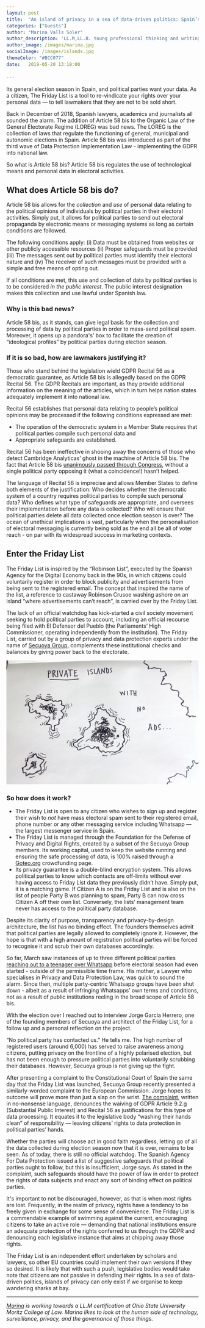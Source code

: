 ```yaml
---
layout: post
title:  "An island of privacy in a sea of data-driven politics: Spain’s 'Friday List'"
categories: ["Guests"]
author: "Marina Valls Soler"
author_description: 'LL.M,LL.B. Young professional thinking and writing about IP, data, privacy and surveillance'
author_image: /images/marina.jpg
socialImage: /images/islands.jpg
themeColor: "#BCC077"
date:   2019-05-20 13:18:00

---
```

Its general election season in Spain, and political parties want your data. As a citizen, The Friday List is a tool to re-vindicate your rights over your personal data — to tell lawmakers that they are not to be sold short.

Back in December of 2018, Spanish lawyers, academics and journalists all sounded the alarm. The addition of Article 58 bis to the Organic Law of the General Electorate Regime (LOREG) was bad news. The LOREG is the collection of laws that regulate the functioning of general, municipal and autonomic elections in Spain. Article 58 bis was introduced as part of the third wave of Data Protection Implementation Law - implementing the GDPR into national law.

So what is Article 58 bis? Article 58 bis regulates the use of technological means and personal data in electoral activities.

## **What does Article 58 bis do?**

Article 58 bis allows for the *collection* and *use* of personal data relating to the political opinions of individuals by political parties in their electoral activities. Simply put, it allows for political parties to send out electoral propaganda by electronic means or messaging systems as long as certain conditions are followed.

The following conditions apply: (i) Data must be obtained from websites or other publicly accessible resources (ii) Proper safeguards must be provided (iii) The messages sent out by political parties must identify their electoral nature and (iv) The receiver of such messages must be provided with a simple and free means of opting out.

If all conditions are met, this use and collection of data by political parties is to be considered *in the public interest*. The public interest designation makes this collection and use lawful under Spanish law.

### **Why is this bad news?**

Article 58 bis, as it stands, can give legal basis for the collection and processing of data by political parties in order to mass-send political spam. Moreover, it opens up a pandora's’ box to facilitate the creation of “ideological profiles” by political parties during election season.

### **If it is so bad, how are lawmakers justifying it?**

Those who stand behind the legislation wield GDPR Recital 56 as a democratic guarantee, as Article 58 bis is allegedly based on the GDPR Recital 56. The GDPR Recitals are important, as they provide additional information on the meaning of the articles, which in turn helps nation states adequately implement it into national law.

Recital 56 establishes that personal data relating to people’s political opinions may be processed if the following conditions expressed are met:

- The operation of the democratic system in a Member State requires that political parties compile such personal data and
- Appropriate safeguards are established.

Recital 56 has been ineffective in shooing away the concerns of those who detect Cambridge Analyticas’ ghost in the machine of Article 58 bis. The fact that Article 58 bis [unanimously passed through Congress](https://www.eldiario.es/tecnologia/Aprobada-permitira-partidos-electoral-consentimiento_0_837817043.html), without a single political party opposing it (what a coincidence!) hasn’t helped.

The language of Recital 56 is imprecise and allows Member States to define both elements of the justification: Who decides whether the democratic system of a country requires political parties to compile such personal data? Who defines what type of safeguards are appropriate, and oversees their implementation before any data is collected? Who will ensure that political parties delete all data collected once election season is over? The ocean of unethical implications is vast, particularly when the personalisation of electoral messaging is currently being sold as the end all be all of voter reach - on par with its widespread success in marketing contexts.

## Enter the Friday List

The Friday List is inspired by the “Robinson List”, executed by the Spanish Agency for the Digital Economy back in the 90s, in which citizens could voluntarily register in order to block publicity and advertisements from being sent to the registered email. The concept that inspired the name of the list, a reference to castaway Robinson Crusoe washing ashore on an island “where advertisements can’t reach”, is carried over by the Friday List.

The lack of an official watchdog has kick-started a civil society movement seeking to hold political parties to account, including an official recourse being filed with El Defensor del Pueblo (the Parliaments’ High Commissioner, operating independently from the institution). The Friday List, carried out by a group of privacy and data protection experts under the name of [Secuoya Group](https://secuoyagroup.com/who), complements these institutional checks and balances by giving power back to the electorate.

![](/images/islands.jpg)

### So how does it work?

- The Friday List is open to any citizen who wishes to sign up and register their wish to *not* have mass electoral spam sent to their registered email, phone number or any other messaging service including Whatsapp — the largest messenger service in Spain.
- The Friday List is managed through the Foundation for the Defense of Privacy and Digital Rights, created by a subset of the Secuoya Group members. Its working capital, used to keep the website running and ensuring the safe processing of data, is 100% raised through a [Goteo.org](https://www.goteo.org/project/lista-viernes) crowdfunding page.
- Its privacy guarantee is a double-blind encryption system. This allows political parties to know which contacts are off-limits without ever having access to Friday List data they previously didn’t have. Simply put, it is a matching game. If Citizen A is on the Friday List and is also on the list of people Party B was planning to spam, Party B can now cross Citizen A off their own list. Conversely, the lists’ management team never has access to the political party database.

Despite its clarity of purpose, transparency and privacy-by-design architecture, the list has no binding effect. The founders themselves admit that political parties are legally allowed to completely ignore it. However, the hope is that with a high amount of registration political parties will be forced to recognise it and scrub their own databases accordingly.

So far, March saw instances of up to three different political parties [reaching out to a teenager over Whatsapp](https://www.elconfidencial.com/tecnologia/2019-03-05/lopd-spam-electoral-proteccion-datos-pp-susana-gonzalez_1860946/) before electoral season had even started - outside of the permissible time frame. His mother, a Lawyer who specialises in Privacy and Data Protection Law, was quick to sound the alarm. Since then, multiple party-centric Whatsapp groups have been shut down - albeit as a result of infringing Whatsapps’ own terms and conditions, not as a result of public institutions reeling in the broad scope of Article 58 bis.

With the election over I reached out to interview Jorge Garcia Herrero, one of the founding members of Secuoya and architect of the Friday List, for a follow up and a personal reflection on the project.

“No political party has contacted us.” He tells me. The high number of registered users (around 6,000) has served to raise awareness among citizens, putting privacy on the frontline of a highly polarised election, but has not been enough to pressure political parties into voluntarily scrubbing their databases. However, Secuoya group is not giving up the fight.

After presenting a complaint to the Constitutional Court of Spain the same day that the Friday List was launched, Secuoya Group recently presented a similarly-worded complaint to the European Commission. Jorge hopes its outcome will prove more than just a slap on the wrist. [The complaint](https://secuoyagroup.com/wp-content/uploads/2019/04/20190408-complaint-form_es-EN-def-2.pdf), written in no-nonsense language, denounces the waiving of GDPR Article 9.2.g (Substantial Public Interest) and Recital 56 as justifications for this type of data processing. It equates it to the legislative body “washing their hands clean” of responsibility — leaving citizens’ rights to data protection in political parties’ hands. 

Whether the parties will choose act in good faith regardless, letting go of all the data collected during election season now that it is over, remains to be seen. As of today, there is still no official watchdog. The Spanish Agency For Data Protection issued a list of suggestive safeguards that political parties ought to follow, but this is insufficient, Jorge says. As stated in the complaint, such safeguards should have the power of law in order to protect the rights of data subjects and enact any sort of binding effect on political parties.

It's important to not be discouraged, however, as that is when most rights are lost. Frequently, in the realm of privacy, rights have a tendency to be freely given in exchange for some sense of convenience. The Friday List is a commendable example of swimming against the current, encouraging citizens to take an active role — demanding that national institutions ensure an adequate protection of the rights conferred to us through the GDPR and denouncing each legislative instance that aims at chipping away those rights.

The Friday List is an independent effort undertaken by scholars and lawyers, so other EU countries could implement their own versions if they so desired. It is likely that with such a push, legislative bodies would take note that citizens are not passive in defending their rights. In a sea of data-driven politics, islands of privacy can only exist if we organise to keep wandering sharks at bay.

---

*[Marina](https://www.linkedin.com/in/marina-valls-soler-52ab9010a/) is working towards a LL.M certification at Ohio State University Moritz College of Law. Marina likes to look at the human side of technology, surveillance, privacy, and the governance of those things.*